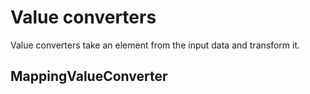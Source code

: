 # Value converters

Value converters take an element from the input data and transform it.

## MappingValueConverter

